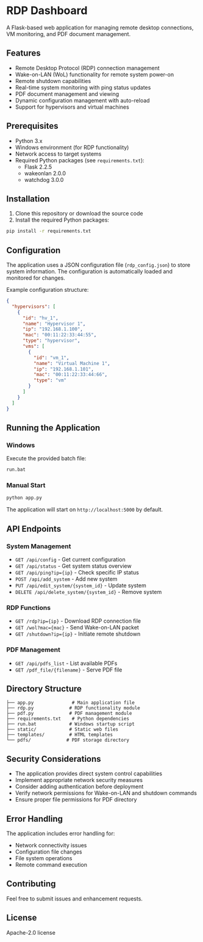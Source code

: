 # RDP Dashboard

A Flask-based web application for managing remote desktop connections, VM monitoring, and PDF document management.

## Features

- Remote Desktop Protocol (RDP) connection management
- Wake-on-LAN (WoL) functionality for remote system power-on
- Remote shutdown capabilities
- Real-time system monitoring with ping status updates
- PDF document management and viewing
- Dynamic configuration management with auto-reload
- Support for hypervisors and virtual machines

## Prerequisites

- Python 3.x
- Windows environment (for RDP functionality)
- Network access to target systems
- Required Python packages (see `requirements.txt`):
  - Flask 2.2.5
  - wakeonlan 2.0.0
  - watchdog 3.0.0

## Installation

1. Clone this repository or download the source code
2. Install the required Python packages:
```bash
pip install -r requirements.txt
```

## Configuration

The application uses a JSON configuration file (`rdp_config.json`) to store system information. The configuration is automatically loaded and monitored for changes.

Example configuration structure:
```json
{
  "hypervisors": [
    {
      "id": "hv_1",
      "name": "Hypervisor 1",
      "ip": "192.168.1.100",
      "mac": "00:11:22:33:44:55",
      "type": "hypervisor",
      "vms": [
        {
          "id": "vm_1",
          "name": "Virtual Machine 1",
          "ip": "192.168.1.101",
          "mac": "00:11:22:33:44:66",
          "type": "vm"
        }
      ]
    }
  ]
}
```

## Running the Application

### Windows
Execute the provided batch file:
```bash
run.bat
```

### Manual Start
```bash
python app.py
```

The application will start on `http://localhost:5000` by default.

## API Endpoints

### System Management
- `GET /api/config` - Get current configuration
- `GET /api/status` - Get system status overview
- `GET /api/ping?ip={ip}` - Check specific IP status
- `POST /api/add_system` - Add new system
- `PUT /api/edit_system/{system_id}` - Update system
- `DELETE /api/delete_system/{system_id}` - Remove system

### RDP Functions
- `GET /rdp?ip={ip}` - Download RDP connection file
- `GET /wol?mac={mac}` - Send Wake-on-LAN packet
- `GET /shutdown?ip={ip}` - Initiate remote shutdown

### PDF Management
- `GET /api/pdfs_list` - List available PDFs
- `GET /pdf_file/{filename}` - Serve PDF file

## Directory Structure
```
├── app.py              # Main application file
├── rdp.py             # RDP functionality module
├── pdf.py             # PDF management module
├── requirements.txt    # Python dependencies
├── run.bat            # Windows startup script
├── static/            # Static web files
├── templates/         # HTML templates
└── pdfs/             # PDF storage directory
```

## Security Considerations

- The application provides direct system control capabilities
- Implement appropriate network security measures
- Consider adding authentication before deployment
- Verify network permissions for Wake-on-LAN and shutdown commands
- Ensure proper file permissions for PDF directory

## Error Handling

The application includes error handling for:
- Network connectivity issues
- Configuration file changes
- File system operations
- Remote command execution

## Contributing

Feel free to submit issues and enhancement requests.

## License

Apache-2.0 license
